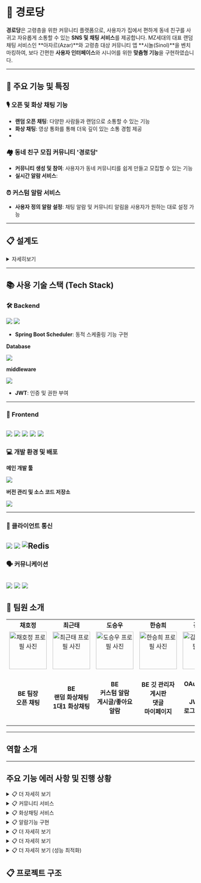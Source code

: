 # 🏡 경로당


**경로당**은 고령층을 위한 커뮤니티 플랫폼으로, 사용자가 집에서 편하게 동네 친구를 사귀고 자유롭게 소통할 수 있는 **SNS 및 채팅 서비스**를 제공합니다.
 MZ세대의 대표 랜덤 채팅 서비스인 **아자르(Azar)**와 고령층 대상 커뮤니티 앱 **시놀(Sinol)**을 벤치마킹하여, 
 보다 간편한 **사용자 인터페이스**와 시니어를 위한 **맞춤형 기능**을 구현하였습니다.

---
## 📌 주요 기능 및 특징

### 🎙️ 오픈 및 화상 채팅 기능
- **랜덤 오픈 채팅**: 다양한 사람들과 랜덤으로 소통할 수 있는 기능  
- **화상 채팅**: 영상 통화를 통해 더욱 깊이 있는 소통 경험 제공
- 
### 🏘️ 동네 친구 모집 커뮤니티 '경로당'
- **커뮤니티 생성 및 참여**: 사용자가 동네 커뮤니티를 쉽게 만들고 모집할 수 있는 기능  
- **실시간 알람 서비스**: 

### ⏰ 커스텀 알람 서비스
- **사용자 정의 알람 설정**: 채팅 알람 및 커뮤니티 알림을 사용자가 원하는 대로 설정 가능 
  
---
## 📋 설계도
<details>
<summary>자세히보기</summary>

### ERD

![너의 손주는 (2)](https://github.com/user-attachments/assets/1be67d24-b92a-4ca2-9bff-5d057a5056e5)
---

### 유즈케이스 다이어그램

![user case 다이어그램-페이지-1의 복사본 drawio](https://github.com/user-attachments/assets/e068f002-799b-464c-a721-786c45cb78e8)
---

### 시퀀스 다이어그램

![시퀀스 다이어그램 (2)](https://github.com/user-attachments/assets/1975a2e3-e565-446b-afad-3c2d2e8c152e)


</details>

---

## 📚 사용 기술 스택 (Tech Stack)

### 🛠 Backend

 <img src="https://img.shields.io/badge/Kotlin-B125EA?style=for-the-badge&logo=kotlin&logoColor=white"> 
 <img src="https://img.shields.io/badge/Spring Boot-6DB33F?style=for-the-badge&logo=spring boot&logoColor=white">

   - **Spring Boot Scheduler**: 동적 스케줄링 기능 구현
 
<strong>Database</strong>

  <img src="https://img.shields.io/badge/My Sql-4479A1?style=for-the-badge&logo=mysql&logoColor=white"> 
  
<strong>middleware</strong>
 
  <img src="https://img.shields.io/badge/redis-%23DD0031.svg?style=for-the-badge&logo=redis&logoColor=white">

  


- **JWT**: 인증 및 권한 부여
---

### 🎨 Frontend
<img src="https://img.shields.io/badge/html5-E34F26?style=for-the-badge&logo=html5&logoColor=white">  <img src="https://img.shields.io/badge/css3-1572B6?style=for-the-badge&logo=css3&logoColor=white">  <img src="https://img.shields.io/badge/Thymeleaf-005F0F?style=for-the-badge&logo=Thymeleaf&logoColor=white">  <img src="https://img.shields.io/badge/CKEditor-0287D0?style=for-the-badge&logo=ckeditor4&logoColor=white">
<img src="https://img.shields.io/badge/javascript-%23323330.svg?style=for-the-badge&logo=javascript&logoColor=%23F7DF1E"> 
---

### 💻 개발 환경 및 배포

<strong>메인 개발 툴</strong>

 <img src="https://img.shields.io/badge/IntelliJ IDEA -000000?style=for-the-badge&logo=intellijidea&logoColor=white">
  
 <strong>버전 관리 및 소스 코드 저장소  </strong>
 
  <img src="https://img.shields.io/badge/GitHub -181717?style=for-the-badge&logo=github&logoColor=white">
  
---

### 📡 클라이언트 통신
 <img src="https://img.shields.io/badge/WebSocket API-색상?style=for-the-badge&logo=rsocket&logoColor=white"> <img src="https://img.shields.io/badge/webrtc -333333?style=for-the-badge&logo=webrtc&logoColor=white">  ![Redis](https://img.shields.io/badge/redis-%23DD0031.svg?style=for-the-badge&logo=redis&logoColor=white)
---

### 🗣 커뮤니케이션
 <img src="https://img.shields.io/badge/Notion-%23000000.svg?style=for-the-badge&logo=notion&logoColor=white"> <img src="https://img.shields.io/badge/Zoom-2D8CFF?style=for-the-badge&logo=zoom&logoColor=white"> <img src="https://img.shields.io/badge/Discord-%235865F2.svg?style=for-the-badge&logo=discord&logoColor=white">
---


## 📌 팀원 소개

<table>
  <tbody>
    <!-- 첫 번째 행: 팀원 이름 -->
    <tr>
      <td align="center"><b>채호정</b></td>
      <td align="center"><b>최근태</b></td>
      <td align="center"><b>도승우</b></td>
      <td align="center"><b>한승희</b></td>
      <td align="center"><b>김강민</b></td>
    </tr>
    <tr>
      <td align="center">
        <a href="https://github.com/Hojeong016">
          <img src="https://avatars.githubusercontent.com/Hojeong016" width="100px;" alt="채호정 프로필 사진"/>
        </a>
      </td>
      <td align="center">
        <a href="https://github.com/MagongDo">
           <img src="https://avatars.githubusercontent.com/RooDu" width="100px;" alt="최근태 프로필 사진"/>
        </a>
      </td>
      <td align="center">
        <a href="https://github.com/RooDu">
        <img src="https://avatars.githubusercontent.com/MagongDo" width="100px;" alt="도승우 프로필 사진"/>
        </a>
      </td>
      <td align="center">
        <a href="https://github.com/SeungHuiHan">
          <img src="https://avatars.githubusercontent.com/SeungHuiHan" width="100px;" alt="한승희 프로필 사진"/>
        </a>
      </td>
      <td align="center">
        <a href="https://github.com/adorahelen">
          <img src="https://avatars.githubusercontent.com/adorahelen" width="100px;" alt="김강민 프로필 사진"/>
        </a>
      </td>
    </tr>
    <tr>
      <td align="center"><b>BE 팀장<br/>오픈 채팅</b></td>
      <td align="center"><b>BE<br/>랜덤 화상채팅<br/>1대1 화상채팅</b></td>
      <td align="center"><b>BE<br/>커스텀 알람<br/>게시글/좋아요 알람</b></td>
      <td align="center"><b>BE 깃 관리자<br/>게시판<br/>댓글<br/>마이페이지</b></td>
      <td align="center"><b>BE<br/>OAuth2 로그인<br/>JWT토큰<br/>로그인/회원가입</b></td>
    </tr>
  </tbody>
</table>

---

## 역할 소개 

 




---
## 주요 기능 에러 사항 및 진행 상황 


<details>
<summary>📋 더 자세히 보기</summary>

-작성

</details>

<details>
<summary>📋 커뮤니티 서비스 </summary>

### 🔍 미리 보기
- [게시글](#게시글)
- [댓글](#댓글)
- [마이 페이지](#마이-페이지)
- [해결해야할 점](#해결해야할-점)
- [추가 구현할 것](#추가-구현할-것)
- [더보기](#더보기)

### 게시글 
#### 게시글 목록
![image](https://github.com/user-attachments/assets/34bae5d1-9f2c-466f-ad81-67e004924279)
- 메인 페이지에서 경로당에 입장하면 게시글 목록이 나옵니다.
- 게시글 번호, 게시글 내용, 작성자(이메일), 작성일, 조회수, 좋아요 개수를 확인할 수 있습니다.
- 게시글 내용을 클릭하면 해당 게시글 단일 조회가 가능합니다.
- 한페이지가 게시글 목록 10개 조회가 가능하고 페이징 기능을 통해 페이지를 넘길 수 있습니다.

  
#### 새 글 등록
![image](https://github.com/user-attachments/assets/021cc8ec-f3d8-4880-9301-6556f5d9f9be)
- 웹 기반 텍스트 에디터인 CKEditor를 사용해서 내용을 작성할 수 있습니다.


#### 글 수정 시
![image](https://github.com/user-attachments/assets/9408f5e7-a015-4301-ac40-aa4456b20de0)
- 등록한 글을 수정시에 이미지를 올릴 수 있습니다.

#### 게시글 단일 조회
![image](https://github.com/user-attachments/assets/9d110ad9-c318-4bcb-9b9a-bfa98f3eed17)
- 해당 게시글 작성자만 수정, 삭제 버튼이 보입니다.
- 게시글 제목, 작성자 프로필 사진, 작성자(이메일), 작성일, 조회수, 게시글 내용, 좋아요, 댓글 수, 댓글이 나옵니다.
---

### 댓글
![image](https://github.com/user-attachments/assets/60b1153f-28ed-4065-8971-55d4fb09b94a)
- 현자 사용자의 이메일과 프로필 사진이 보입니다.
- 댓글을 등록하면 실시간으로 렌더링이 됩니다.
- 댓글에 대댓글을 작성할 수 있습니다.
- 댓글과 대댓글의 색이 구분됩니다.
- 현재 사용자가 작성한 댓글에만 수정, 삭제 버튼이 보입니다.
- 댓글을 삭제하면 '삭제된 댓글입니다'로 표시됩니다.
---

### 마이 페이지
#### 마이페이지의 메인
![image](https://github.com/user-attachments/assets/d3547c8b-a292-4ee0-8c99-5ccc2a883961)
- 회원 정보 수정, 현재사용자가 작성한 게시글, 댓글, 좋아요한 게시글 페이지로 이동이 가능합니다.
- 탈퇴하기 버튼이 존재합니다.

#### 회원 정보 수정 페이지
![image](https://github.com/user-attachments/assets/070c9d5d-236a-44c9-8794-b695dde6eeb4)
- 프로필 사진이 수정 가능합니다

#### 사용자가 작성한 게시글 목록 페이지
![image](https://github.com/user-attachments/assets/70ace36b-70f4-4435-81cc-f71b1aaf3cae)
- 현재 사용자가 작성한 게시글 목록 확인이 가능합니다.
- 게시글 제목을 누르면 해당 게시글 페이지로 이동합니다.

#### 사용자가 작성한 댓글 목록 페이지
![image](https://github.com/user-attachments/assets/6819b8b7-492a-4fe9-a2db-16d568f87942)
- 현재 사용자가 작성한 댓글 목록 확인이 가능합니다.
- 해당 댓글 내용, 작성일, 게시글 제목 확인이 가능합니다.
- 댓글을 누르면 해당 댓글이 작성된 게시글 페이지로 이동합니다.

#### 사용자가 좋아요한 게시글 목록 페이지
![image](https://github.com/user-attachments/assets/4a2e8688-64e4-4dcd-a2ff-a9a2d5719fd6)
- 사용자가 좋아요한 게시글 목록 확인이 가능합니다.
- 게시글 제목을 누르면 해당 게시글 페이지로 이동합니다.

#### 탈퇴하기
![image](https://github.com/user-attachments/assets/08d2fcb6-d10c-4ff5-9fd7-166d2eb8477d)
- 탈퇴하기 버튼을 누르면 디비에서 사용자의 정보가 사라집니다.

![image](https://github.com/user-attachments/assets/e166532e-193a-4ac5-a005-c0868b4959d3)
- 탈퇴한 사용자가 작성한 게시글의 작성자는 '탈퇴한 사용자입니다.'로 표시됩니다.
---

### 해결해야할 점
- 새 글 등록 시 이미지 업로드가 실패하는 문제가 있었습니다. 이는 게시글 ID가 자동 생성된 후 그 ID를 기반으로 이미지 객체를 생성하고 저장하는 로직이었기 때문에, 아직 저장되지 않은 게시글에 이미지를 첨부하려다 보니 생긴 문제입니다. 현재 글 수정시에만 이미지 등록이 가능한 상태입니다.
- 댓글 목록을 js에 많이 의존하여 코드를 작성했습니다.
- 마이페이지 댓글 목록에서 하나의 댓글을 누르면, 해당 게시물 페이지로 이동해서 바로 댓글로 갈 수 있도록 만들어야 합니다. ajax로직 수정이 필요해보입니다. 

### 추가 구현할 것
- 게시글 검색 기능(키워드로 검색)
- 게시글 카테고리 구분
- 댓글 페이징
- 관리자 페이지 만들기

### 더보기

</details>

<details>

<summary>📋 화상채팅 서비스 </summary>

## <U>🎥 랜덤 화상채팅 미리보기</U>

![프로젝트 (online-video-cutter com)](https://github.com/user-attachments/assets/7db99e2b-6c8b-4b0a-a52c-d08588b7b233)


![화면 캡처 2024-10-16 004748](https://github.com/user-attachments/assets/5fb6149f-4859-4813-bcc8-d5af62023c73)

# 1대1 랜덤 화상 채팅
WebSocket, Spring, WebRTC를 활용하여 구현한 1대1 랜덤 화상 채팅 입니다. 
사용자는 간단한 인터페이스를 통해 다른 사용자와 실시간으로 화상 대화를 할 수 있습니다. 
랜덤 매칭 기능을 통해 새로운 사람들과 쉽게 연결할 수 있습니다.

## 주요 기능
 - 1대1 랜덤 매칭: 사용자를 무작위로 매칭하여 화상 채팅을 연결합니다.
 - 실시간 화상 통화: WebRTC를 이용한 안정적인 실시간 영상 및 음성 통화 기능.
 - 채팅 메시지: 화상 통화 중 텍스트 메시지를 주고받을 수 있습니다.
 - 사용자 상태 표시: 사용자 퇴장 시 알림메세지를 표시합니다.

### 사용 방법
 - 애플리케이션에 접속하면 "랜덤 채팅 시작" 버튼이 표시됩니다.
 - 버튼을 클릭하여 다른 사용자와 매칭을 시도합니다.
 - 매칭이 성공하면 화상 통화가 시작됩니다.
 - 통화 중에는 음성, 영상 및 텍스트 채팅을 이용할 수 있습니다.
 - 통화를 끊으시면 다시 랜덤채팅 메인화면으로 돌아갑니다.
   
</details>
<details>
<summary>📋 알람기능 구현 </summary>

### 🔍 미리 보기
- [커스텀 알람 리스트 화면](#커스텀-알람-리스트-화면)
- [커스텀 알람 생성](#커스텀-알람-생성)
- [수정된 알람 리스트](#수정된-알람-리스트)
- [알람 수정](#알람-수정)
- [일반 알림 리스트](#일반-알림-리스트)

### 커스텀 알람 리스트 화면

![커스텀 알람 리스트](https://github.com/user-attachments/assets/e04c539c-dacf-471f-a36f-3b4ab89e1528)

사용자가 추가한 알람들의 리스트를 보여주는 화면입니다. 각 알람은 수정 및 삭제가 가능하며, 알람은 설정한 시간에 맞춰 작동합니다.


### 커스텀 알람 생성

![커스텀 알람 생성](https://github.com/user-attachments/assets/db979627-e559-49ee-87b6-009b7461877d)

사용자가 알람을 생성할 수 있는 화면입니다. 알람 메시지와 시간과 요일을 설정하고, 알람을 활성화할 요일을 선택할 수 있습니다. 알람은 동적 스케줄링을 통해 선택된 요일과 시간에 맞춰 작동합니다.
커스텀 알람을 웹소켓으로 구현할 때 클라이언트 입력을 수신 받는 handlermessage에서 순환 참조가 발생하여 AplicationEvent를 활용하여 커스텀 서비스를 직접 참조 하지 않도록 구현하여 순환참조를 해결하였습니다.


### 수정된 알람 리스트

![수정된 알람](https://github.com/user-attachments/assets/cf6bccef-8630-4252-bf1d-59e5bee6ab62)

수정된 알람은 리스트에서 실시간으로 반영되며, 사용자가 설정한 새로운 시간과 메시지로 업데이트됩니다.


### 알람 수정

![알람 수정](https://github.com/user-attachments/assets/9d2a3465-6f45-42e2-b304-48c0ee0a7d9c)

기존 알람을 수정할 수 있는 화면입니다. 알람 시간을 변경하고 요일을 추가/제거할 수 있으며, 메시지 역시 수정 가능합니다.


### 일반 알림 리스트


![일반 알림 리스트](https://github.com/user-attachments/assets/fd22e1ea-3b8f-414c-ae28-e327ec44d8db)

사용자가 설정한 알람 외에도 댓글 및 좋아요 알림을 실시간으로 받을 수 있습니다. 

알림 리스트는 최신 알림부터 보여지며, 각 알림의 상세 내용이 표시됩니다.

알람은 알람 타입에 따라 구별되어 리스트을 받을 수 있습니다.

댓글 및 좋아요 알림같은 경우 클릭 시 읽음 처리가 되며 알림 리스트에 더이상 나오지 않게 하였고 게시물 api로 이동할 수 있도록 설계하였습니다.



</details>

<details>
<summary>📋 더 자세히 보기 </summary>

- 

</details>

<details>
<summary>📋 더 자세히 보기 </summary>


</details>
<details>
<summary>📋 더 자세히 보기 (성능 최적화)</summary>


</details>



## 📋 프로젝트 구조


